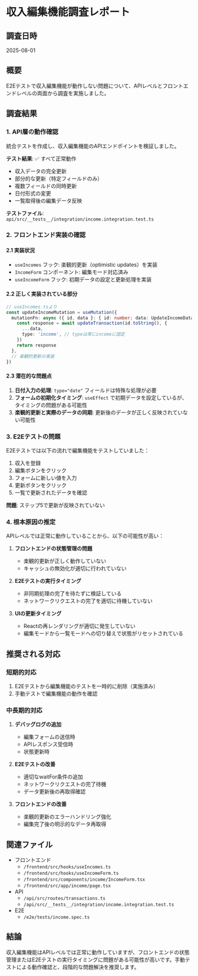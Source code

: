 # 収入編集機能調査レポート

## 調査日時
2025-08-01

## 概要
E2Eテストで収入編集機能が動作しない問題について、APIレベルとフロントエンドレベルの両面から調査を実施しました。

## 調査結果

### 1. API層の動作確認
統合テストを作成し、収入編集機能のAPIエンドポイントを検証しました。

**テスト結果**: ✅ すべて正常動作
- 収入データの完全更新
- 部分的な更新（特定フィールドのみ）
- 複数フィールドの同時更新
- 日付形式の変更
- 一覧取得後の編集データ反映

**テストファイル**: `api/src/__tests__/integration/income.integration.test.ts`

### 2. フロントエンド実装の確認

#### 2.1 実装状況
- `useIncomes` フック: 楽観的更新（optimistic updates）を実装
- `IncomeForm` コンポーネント: 編集モード対応済み
- `useIncomeForm` フック: 初期データの設定と更新処理を実装

#### 2.2 正しく実装されている部分
```typescript
// useIncomes.tsより
const updateIncomeMutation = useMutation({
  mutationFn: async ({ id, data }: { id: number; data: UpdateIncomeData }) => {
    const response = await updateTransaction(id.toString(), {
      ...data,
      type: 'income', // typeは常にincomeに固定
    })
    return response
  },
  // 楽観的更新の実装
})
```

#### 2.3 潜在的な問題点
1. **日付入力の処理**: `type="date"` フィールドは特殊な処理が必要
2. **フォームの初期化タイミング**: `useEffect` で初期データを設定しているが、タイミングの問題がある可能性
3. **楽観的更新と実際のデータの同期**: 更新後のデータが正しく反映されていない可能性

### 3. E2Eテストの問題

E2Eテストでは以下の流れで編集機能をテストしていました：
1. 収入を登録
2. 編集ボタンをクリック
3. フォームに新しい値を入力
4. 更新ボタンをクリック
5. 一覧で更新されたデータを確認

**問題**: ステップ5で更新が反映されていない

### 4. 根本原因の推定

APIレベルでは正常に動作していることから、以下の可能性が高い：

1. **フロントエンドの状態管理の問題**
   - 楽観的更新が正しく動作していない
   - キャッシュの無効化が適切に行われていない

2. **E2Eテストの実行タイミング**
   - 非同期処理の完了を待たずに検証している
   - ネットワークリクエストの完了を適切に待機していない

3. **UIの更新タイミング**
   - Reactの再レンダリングが適切に発生していない
   - 編集モードから一覧モードへの切り替えで状態がリセットされている

## 推奨される対応

### 短期的対応
1. E2Eテストから編集機能のテストを一時的に削除（実施済み）
2. 手動テストで編集機能の動作を確認

### 中長期的対応
1. **デバッグログの追加**
   - 編集フォームの送信時
   - APIレスポンス受信時
   - 状態更新時

2. **E2Eテストの改善**
   - 適切なwaitFor条件の追加
   - ネットワークリクエストの完了待機
   - データ更新後の再取得確認

3. **フロントエンドの改善**
   - 楽観的更新のエラーハンドリング強化
   - 編集完了後の明示的なデータ再取得

## 関連ファイル
- フロントエンド
  - `/frontend/src/hooks/useIncomes.ts`
  - `/frontend/src/hooks/useIncomeForm.ts`
  - `/frontend/src/components/income/IncomeForm.tsx`
  - `/frontend/src/app/income/page.tsx`
- API
  - `/api/src/routes/transactions.ts`
  - `/api/src/__tests__/integration/income.integration.test.ts`
- E2E
  - `/e2e/tests/income.spec.ts`

## 結論
収入編集機能はAPIレベルでは正常に動作していますが、フロントエンドの状態管理またはE2Eテストの実行タイミングに問題がある可能性が高いです。手動テストによる動作確認と、段階的な問題解決を推奨します。